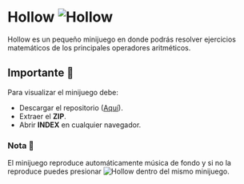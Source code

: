 # Hollow ![Hollow](https://cdn2.steamgriddb.com/file/sgdb-cdn/icon/602d1305678a8d5fdb372271e980da6a/32/32x32.png)
Hollow es un pequeño minijuego en donde podrás resolver ejercicios matemáticos de los principales operadores aritméticos.

## Importante 🥸
Para visualizar el minijuego debe:
- Descargar el repositorio ([Aquí](https://github.com/Armandoki/Hollow/archive/refs/heads/main.zip)). 
- Extraer el __ZIP__.
- Abrir __INDEX__ en cualquier navegador.

### Nota 🧐

El minijuego reproduce automáticamente música de fondo y si no la reproduce puedes presionar ![Hollow](https://cdn2.steamgriddb.com/file/sgdb-cdn/icon/602d1305678a8d5fdb372271e980da6a/32/16x16.png) dentro del mismo minijuego.
